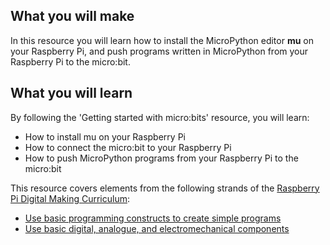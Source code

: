 ## What you will make
In this resource you will learn how to install the MicroPython editor **mu** on your Raspberry Pi, and push programs written in MicroPython from your Raspberry Pi to the micro:bit.

## What you will learn
By following the 'Getting started with micro:bits' resource, you will learn:

- How to install mu on your Raspberry Pi
- How to connect the micro:bit to your Raspberry Pi
- How to push MicroPython programs from your Raspberry Pi to the micro:bit

This resource covers elements from the following strands of the [Raspberry Pi Digital Making Curriculum](https://www.raspberrypi.org/curriculum/):

- [Use basic programming constructs to create simple programs](https://www.raspberrypi.org/curriculum/programming/creator)
- [Use basic digital, analogue, and electromechanical components](https://www.raspberrypi.org/curriculum/physical-computing/creator)

